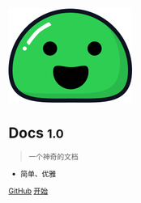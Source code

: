 ![logo](../_media/icon.svg)

# Docs <small>1.0</small>

> 一个神奇的文档

- 简单、优雅

[GitHub](https://github.com/docsifyjs/docsify/)
[开始](#开始)

<!-- 背景图片 -->

<!-- ![](_media/bg.png) -->

<!-- 背景色 -->

<!-- ![color](#f0f0f0) -->